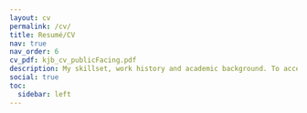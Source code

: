 ```yaml
---
layout: cv
permalink: /cv/
title: Resumé/CV
nav: true
nav_order: 6
cv_pdf: kjb_cv_publicFacing.pdf
description: My skillset, work history and academic background. To access a downloadable version, please click the PDF button at the top right of the page.
social: true
toc:
  sidebar: left
---
```

